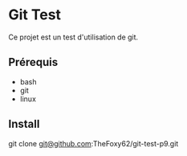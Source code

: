 # Git Test

Ce projet est un test d'utilisation de git.

## Prérequis

- bash
- git
- linux

## Install

   git clone git@github.com:TheFoxy62/git-test-p9.git
